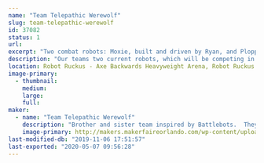 ```yaml
---
name: "Team Telepathic Werewolf"
slug: team-telepathic-werewolf
id: 37082
status: 1
url: 
excerpt: "Two combat robots: Moxie, built and driven by Ryan, and Plopper, built and driven by Emma. "
description: "Our teams two current robots, which will be competing in the Robot Ruckus are Moxie, a drum spinner, built and driven by Ryan, and Plopper, a drum spinner built and driven by Emma."
location: Robot Ruckus - Axe Backwards Heavyweight Arena, Robot Ruckus - Small Arena
image-primary:
  - thumbnail: 
    medium: 
    large: 
    full: 
maker:
  - name: "Team Telepathic Werewolf"
    description: "Brother and sister team inspired by Battlebots.  They began building and battling robots when Ryan was 10 and Emma was 8. "
    image-primary: http://makers.makerfaireorlando.com/wp-content/uploads/2019/08/381EF6D0-B95A-4606-86E9-87B07D8FF749-768x1024.jpeg
last-modified-db: "2019-11-06 17:51:57"
last-exported: "2020-05-07 09:56:28"
---
```

